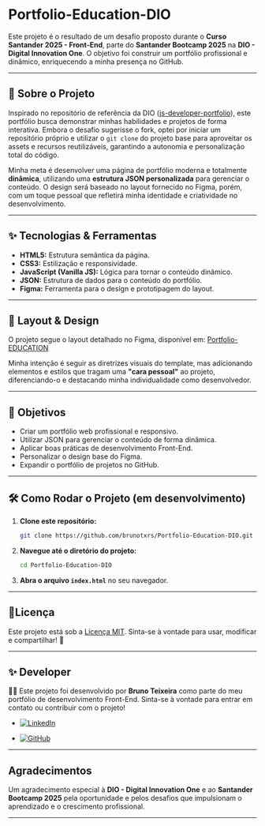 # Portfolio-Education-DIO

Este projeto é o resultado de um desafio proposto durante o **Curso Santander 2025 - Front-End**, parte do **Santander Bootcamp 2025** na **DIO - Digital Innovation One**. O objetivo foi construir um portfólio profissional e dinâmico, enriquecendo a minha presença no GitHub.

-----

## 🚀 Sobre o Projeto

Inspirado no repositório de referência da DIO ([js-developer-portfolio](https://github.com/digitalinnovationone/js-developer-portfolio)), este portfólio busca demonstrar minhas habilidades e projetos de forma interativa. Embora o desafio sugerisse o fork, optei por iniciar um repositório próprio e utilizar o `git clone` do projeto base para aproveitar os assets e recursos reutilizáveis, garantindo a autonomia e personalização total do código.

Minha meta é desenvolver uma página de portfólio moderna e totalmente **dinâmica**, utilizando uma **estrutura JSON personalizada** para gerenciar o conteúdo. O design será baseado no layout fornecido no Figma, porém, com um toque pessoal que refletirá minha identidade e criatividade no desenvolvimento.

-----

## ✨ Tecnologias & Ferramentas

  * **HTML5:** Estrutura semântica da página.
  * **CSS3:** Estilização e responsividade.
  * **JavaScript (Vanilla JS):** Lógica para tornar o conteúdo dinâmico.
  * **JSON:** Estrutura de dados para o conteúdo do portfólio.
  * **Figma:** Ferramenta para o design e prototipagem do layout.

-----

## 🎨 Layout & Design

O projeto segue o layout detalhado no Figma, disponível em:
[Portfolio-EDUCATION](https://www.figma.com/file/g6zA6klLrCWZAp76tzoVJZ/Portfolio---EDUCATION?node-id=0%3A1)

Minha intenção é seguir as diretrizes visuais do template, mas adicionando elementos e estilos que tragam uma **"cara pessoal"** ao projeto, diferenciando-o e destacando minha individualidade como desenvolvedor.

-----

## 🎯 Objetivos

  * Criar um portfólio web profissional e responsivo.
  * Utilizar JSON para gerenciar o conteúdo de forma dinâmica.
  * Aplicar boas práticas de desenvolvimento Front-End.
  * Personalizar o design base do Figma.
  * Expandir o portfólio de projetos no GitHub.

-----

## 🛠️ Como Rodar o Projeto (em desenvolvimento)


1.  **Clone este repositório:**
    ```bash
    git clone https://github.com/brunotxrs/Portfolio-Education-DIO.git
    ```
2.  **Navegue até o diretório do projeto:**
    ```bash
    cd Portfolio-Education-DIO
    ```
3.  **Abra o arquivo `index.html`** no seu navegador.

-----

## 📜Licença
Este projeto está sob a [Licença MIT](./License). Sinta-se à vontade para usar, modificar e compartilhar\! 🚀

-----

## ✨ Developer
👨‍💻 Este projeto foi desenvolvido por <strong>Bruno Teixeira</strong> como parte do meu portfólio de desenvolvimento Front-End. Sinta-se à vontade para entrar em contato ou contribuir com o projeto!

- [![LinkedIn](https://custom-icon-badges.demolab.com/badge/LinkedIn-0A66C2?logo=linkedin-white&logoColor=fff)](https://www.linkedin.com/in/brunotxrs/)

- [![GitHub](https://img.shields.io/badge/GitHub-%23121011.svg?logo=github&logoColor=white)](https://github.com/brunotxrs)


-----

## Agradecimentos

Um agradecimento especial à **DIO - Digital Innovation One** e ao **Santander Bootcamp 2025** pela oportunidade e pelos desafios que impulsionam o aprendizado e o crescimento profissional.

-----
